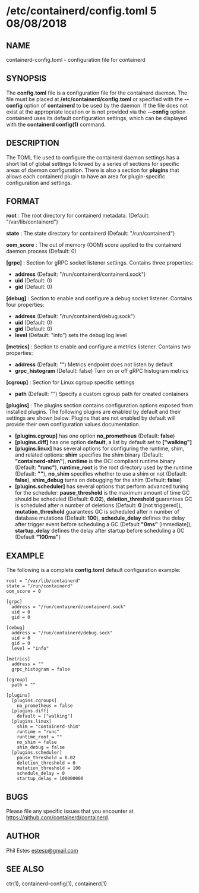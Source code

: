 # /etc/containerd/config.toml 5 08/08/2018

## NAME

containerd-config.toml - configuration file for containerd

## SYNOPSIS

The **config.toml** file is a configuration file for the containerd daemon. The
file must be placed at **/etc/containerd/config.toml** or specified with the
**--config** option of **containerd** to be used by the daemon. If the file
does not exist at the appropriate location or is not provided via the
**--config** option containerd uses its default configuration settings, which
can be displayed with the **containerd config(1)** command.

## DESCRIPTION

The TOML file used to configure the containerd daemon settings has a short
list of global settings followed by a series of sections for specific areas
of daemon configuration. There is also a section for **plugins** that allows
each containerd plugin to have an area for plugin-specific configuration and
settings.

## FORMAT

**root**
: The root directory for containerd metadata. (Default: "/var/lib/containerd")

**state**
: The state directory for containerd (Default: "/run/containerd")

**oom_score**
: The out of memory (OOM) score applied to the containerd daemon process (Default: 0)

**[grpc]**
: Section for gRPC socket listener settings. Contains three properties:
 - **address** (Default: "/run/containerd/containerd.sock")
 - **uid** (Default: 0)
 - **gid** (Default: 0)

**[debug]**
: Section to enable and configure a debug socket listener. Contains four properties:
 - **address** (Default: "/run/containerd/debug.sock")
 - **uid** (Default: 0)
 - **gid** (Default: 0)
 - **level** (Default: "info") sets the debug log level

**[metrics]**
: Section to enable and configure a metrics listener. Contains two properties:
 - **address** (Default: "") Metrics endpoint does not listen by default
 - **grpc_histogram** (Default: false) Turn on or off gRPC histogram metrics

**[cgroup]**
: Section for Linux cgroup specific settings
 - **path** (Default: "") Specify a custom cgroup path for created containers

**[plugins]**
: The plugins section contains configuration options exposed from installed plugins.
The following plugins are enabled by default and their settings are shown below.
Plugins that are not enabled by default will provide their own configuration values
documentation.
 - **[plugins.cgroup]** has one option __no_prometheus__ (Default: **false**)
 - **[plugins.diff]** has one option __default__, a list by default set to **["walking"]**
 - **[plugins.linux]** has several options for configuring the runtime, shim, and related options:
   **shim** specifies the shim binary (Default: **"containerd-shim"**),
   **runtime** is the OCI compliant runtime binary (Default: **"runc"**),
   **runtime_root** is the root directory used by the runtime (Default: **""**),
   **no_shim** specifies whether to use a shim or not (Default: **false**),
   **shim_debug** turns on debugging for the shim (Default: **false**)
 - **[plugins.scheduler]** has several options that perform advanced tuning for the scheduler:
   **pause_threshold** is the maximum amount of time GC should be scheduled (Default: **0.02**),
   **deletion_threshold** guarantees GC is scheduled after n number of deletions (Default: **0** [not triggered]),
   **mutation_threshold** guarantees GC is scheduled after n number of database mutations (Default: **100**),
   **schedule_delay** defines the delay after trigger event before scheduling a GC (Default **"0ms"** [immediate]),
   **startup_delay** defines the delay after startup before scheduling a GC (Default **"100ms"**)

## EXAMPLE

The following is a complete **config.toml** default configuration example:

```
root = "/var/lib/containerd"
state = "/run/containerd"
oom_score = 0

[grpc]
  address = "/run/containerd/containerd.sock"
  uid = 0
  gid = 0

[debug]
  address = "/run/containerd/debug.sock"
  uid = 0
  gid = 0
  level = "info"

[metrics]
  address = ""
  grpc_histogram = false

[cgroup]
  path = ""

[plugins]
  [plugins.cgroups]
    no_prometheus = false
  [plugins.diff]
    default = ["walking"]
  [plugins.linux]
    shim = "containerd-shim"
    runtime = "runc"
    runtime_root = ""
    no_shim = false
    shim_debug = false
  [plugins.scheduler]
    pause_threshold = 0.02
    deletion_threshold = 0
    mutation_threshold = 100
    schedule_delay = 0
    startup_delay = 100000000
```

## BUGS

Please file any specific issues that you encounter at
https://github.com/containerd/containerd.

## AUTHOR

Phil Estes <estesp@gmail.com>

## SEE ALSO

ctr(1), containerd-config(1), containerd(1)
